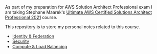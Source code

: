 As part of my preparation for AWS Solution Architect Professional exam I am taking Stephane Maarek's [Ultimate AWS Certified Solutions Architect Professional 2021](https://www.udemy.com/course/aws-solutions-architect-professional/) course.

This repository is to store my personal notes related to this course.

- [Identity & Federation](/Identity&Federation/README.md)
- [Security](security/README.md)
- [Compute & Load Balancing](Compute&LoadBalancing/Readme.md)